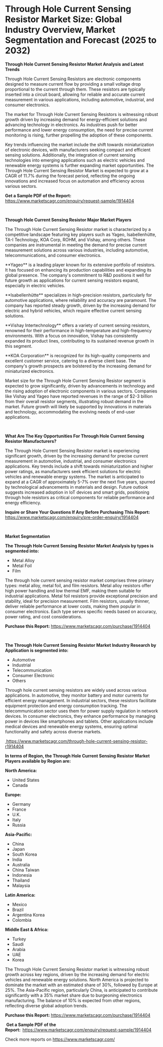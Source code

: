 <p><h1>Through Hole Current Sensing Resistor Market Size: Global Industry Overview, Market Segmentation and Forecast (2025 to 2032)</h1></p><p><strong>Through Hole Current Sensing Resistor Market Analysis and Latest Trends</strong></p>
<p><p>Through Hole Current Sensing Resistors are electronic components designed to measure current flow by providing a small voltage drop proportional to the current through them. These resistors are typically inserted into a circuit board, allowing for reliable and accurate current measurement in various applications, including automotive, industrial, and consumer electronics.</p><p>The market for Through Hole Current Sensing Resistors is witnessing robust growth driven by increasing demand for energy-efficient solutions and advancing technology in electronics. As industries push for better performance and lower energy consumption, the need for precise current monitoring is rising, further propelling the adoption of these components.</p><p>Key trends influencing the market include the shift towards miniaturization of electronic devices, with manufacturers seeking compact and efficient sensing solutions. Additionally, the integration of current sensing technologies into emerging applications such as electric vehicles and renewable energy systems is further expanding market opportunities. The Through Hole Current Sensing Resistor Market is expected to grow at a CAGR of 11.7% during the forecast period, reflecting the ongoing innovations and increased focus on automation and efficiency across various sectors.</p></p>
<p><strong>Get a Sample PDF of the Report:&nbsp;</strong> <a href="https://www.marketscagr.com/enquiry/request-sample/1914404?utm_campaign=3561&utm_medium=2&utm_source=Github&utm_content=ia&utm_term=07042025&utm_id=through-hole-current-sensing-resistor">https://www.marketscagr.com/enquiry/request-sample/1914404</a></p>
<p>&nbsp;</p>
<p><strong>Through Hole Current Sensing Resistor Major Market Players</strong></p>
<p><p>The Through Hole Current Sensing Resistor market is characterized by a competitive landscape featuring key players such as Yageo, Isabellenhütte, TA-I Technology, KOA Corp, ROHM, and Vishay, among others. These companies are instrumental in meeting the demand for precise current measurement solutions across various industries, including automotive, telecommunications, and consumer electronics.</p><p>**Yageo** is a leading player known for its extensive portfolio of resistors. It has focused on enhancing its production capabilities and expanding its global presence. The company's commitment to R&D positions it well for future growth as applications for current sensing resistors expand, especially in electric vehicles.</p><p>**Isabellenhütte** specializes in high-precision resistors, particularly for automotive applications, where reliability and accuracy are paramount. The company has reported steady growth, driven by the increasing demand for electric and hybrid vehicles, which require effective current sensing solutions.</p><p>**Vishay Intertechnology** offers a variety of current sensing resistors, renowned for their performance in high-temperature and high-frequency environments. With a focus on innovation, Vishay has consistently expanded its product lines, contributing to its sustained revenue growth in this segment.</p><p>**KOA Corporation** is recognized for its high-quality components and excellent customer service, catering to a diverse client base. The company's growth prospects are bolstered by the increasing demand for miniaturized electronics.</p><p>Market size for the Through Hole Current Sensing Resistor segment is expected to grow significantly, driven by advancements in technology and the rising adoption of electronic components in various sectors. Companies like Vishay and Yageo have reported revenues in the range of $2-3 billion from their overall resistor segments, illustrating robust demand in the market. Future growth will likely be supported by innovations in materials and technology, accommodating the evolving needs of end-user applications.</p></p>
<p>&nbsp;</p>
<p><strong>What Are The Key Opportunities For Through Hole Current Sensing Resistor Manufacturers?</strong></p>
<p><p>The Through Hole Current Sensing Resistor market is experiencing significant growth, driven by the increasing demand for precise current measurement in automotive, industrial, and consumer electronics applications. Key trends include a shift towards miniaturization and higher power ratings, as manufacturers seek efficient solutions for electric vehicles and renewable energy systems. The market is anticipated to expand at a CAGR of approximately 5-7% over the next five years, spurred by technological advancements in materials and design. Future outlook suggests increased adoption in IoT devices and smart grids, positioning through hole resistors as critical components for reliable performance and energy efficiency.</p></p>
<p><strong>Inquire or Share Your Questions If Any Before Purchasing This Report:</strong> <a href="https://www.marketscagr.com/enquiry/pre-order-enquiry/1914404?utm_campaign=3561&utm_medium=2&utm_source=Github&utm_content=ia&utm_term=07042025&utm_id=through-hole-current-sensing-resistor">https://www.marketscagr.com/enquiry/pre-order-enquiry/1914404</a></p>
<p>&nbsp;</p>
<p><strong>Market Segmentation</strong></p>
<p><strong>The Through Hole Current Sensing Resistor Market Analysis by types is segmented into:</strong></p>
<p><ul><li>Metal Alloy</li><li>Metal Foil</li><li>Film</li></ul></p>
<p><p>The through hole current sensing resistor market comprises three primary types: metal alloy, metal foil, and film resistors. Metal alloy resistors offer high power handling and low thermal EMF, making them suitable for industrial applications. Metal foil resistors provide exceptional precision and stability, ideal for precision measurement. Film resistors, usually thinner, deliver reliable performance at lower costs, making them popular in consumer electronics. Each type serves specific needs based on accuracy, power rating, and cost considerations.</p></p>
<p><strong>Purchase this Report:&nbsp;</strong><a href="https://www.marketscagr.com/purchase/1914404?utm_campaign=3561&utm_medium=2&utm_source=Github&utm_content=ia&utm_term=07042025&utm_id=through-hole-current-sensing-resistor">https://www.marketscagr.com/purchase/1914404</a></p>
<p>&nbsp;</p>
<p><strong>The Through Hole Current Sensing Resistor Market Industry Research by Application is segmented into:</strong></p>
<p><ul><li>Automotive</li><li>Industrial</li><li>Telecommunication</li><li>Consumer Electronic</li><li>Others</li></ul></p>
<p><p>Through hole current sensing resistors are widely used across various applications. In automotive, they monitor battery and motor currents for efficient energy management. In industrial sectors, these resistors facilitate equipment protection and energy consumption tracking. The telecommunication sector uses them for power supply regulation in network devices. In consumer electronics, they enhance performance by managing power in devices like smartphones and tablets. Other applications include medical devices and renewable energy systems, ensuring optimal functionality and safety across diverse markets.</p></p>
<p><a href="https://www.marketscagr.com/through-hole-current-sensing-resistor-r1914404?utm_campaign=3561&utm_medium=2&utm_source=Github&utm_content=ia&utm_term=07042025&utm_id=through-hole-current-sensing-resistor">&nbsp;https://www.marketscagr.com/through-hole-current-sensing-resistor-r1914404</a></p>
<p><strong>In terms of Region, the Through Hole Current Sensing Resistor Market Players available by Region are:</strong></p>
<p>
    <p> <strong> North America: </strong>
        <ul>
            <li>United States</li>
            <li>Canada</li>
        </ul>
        </p> 
    <p> <strong> Europe: </strong>
        <ul>
            <li>Germany</li>
            <li>France</li>
            <li>U.K.</li>
            <li>Italy</li>
            <li>Russia</li>
        </ul>
        </p> 
    <p> <strong> Asia-Pacific: </strong>
        <ul>
            <li>China</li>
            <li>Japan</li>
            <li>South Korea</li>
            <li>India</li>
            <li>Australia</li>
            <li>China Taiwan</li>
            <li>Indonesia</li>
            <li>Thailand</li>
            <li>Malaysia</li>
        </ul>
        </p> 
    <p> <strong> Latin America: </strong>
        <ul>
            <li>Mexico</li>
            <li>Brazil</li>
            <li>Argentina Korea</li>
            <li>Colombia</li>
        </ul>
        </p> 
    <p> <strong> Middle East & Africa: </strong>
        <ul>
            <li>Turkey</li>
            <li>Saudi</li>
            <li>Arabia</li>
            <li>UAE</li>
            <li>Korea</li>
        </ul>
    </p>
    </p>
<p><p>The Through Hole Current Sensing Resistor market is witnessing robust growth across key regions, driven by the increasing demand for electric vehicles and renewable energy solutions. North America is projected to dominate the market with an estimated share of 30%, followed by Europe at 25%. The Asia-Pacific region, particularly China, is anticipated to contribute significantly with a 35% market share due to burgeoning electronics manufacturing. The balance of 10% is expected from other regions, reflecting diverse global adoption trends.</p></p>
<p><strong>Purchase this Report: </strong><a href="https://www.marketscagr.com/purchase/1914404?utm_campaign=3561&utm_medium=2&utm_source=Github&utm_content=ia&utm_term=07042025&utm_id=through-hole-current-sensing-resistor">https://www.marketscagr.com/purchase/1914404</a></p>
<p>&nbsp;<strong>Get a Sample PDF of the Report:&nbsp;&nbsp;</strong><a href="https://www.marketscagr.com/enquiry/request-sample/1914404?utm_campaign=3561&utm_medium=2&utm_source=Github&utm_content=ia&utm_term=07042025&utm_id=through-hole-current-sensing-resistor">https://www.marketscagr.com/enquiry/request-sample/1914404</a></p>
<p><strong></strong></p>
<p>Check more reports on <a href="https://www.marketscagr.com/?utm_campaign=3561&utm_medium=2&utm_source=Github&utm_content=ia&utm_term=07042025&utm_id=through-hole-current-sensing-resistor">https://www.marketscagr.com/</a></p>